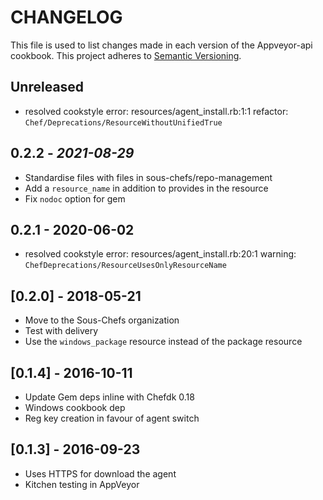 # CHANGELOG

This file is used to list changes made in each version of the Appveyor-api cookbook.
This project adheres to [Semantic Versioning](https://semver.org/spec/v2.0.0.html).

## Unreleased

- resolved cookstyle error: resources/agent_install.rb:1:1 refactor: `Chef/Deprecations/ResourceWithoutUnifiedTrue`
## 0.2.2 - *2021-08-29*

- Standardise files with files in sous-chefs/repo-management
- Add a `resource_name` in addition to provides in the resource
- Fix `nodoc` option for gem

## 0.2.1 - 2020-06-02

- resolved cookstyle error: resources/agent_install.rb:20:1 warning: `ChefDeprecations/ResourceUsesOnlyResourceName`

## [0.2.0] - 2018-05-21

- Move to the Sous-Chefs organization
- Test with delivery
- Use the `windows_package` resource instead of the package resource

## [0.1.4] - 2016-10-11

- Update Gem deps inline with Chefdk 0.18
- Windows cookbook dep
- Reg key creation in favour of agent switch

## [0.1.3] - 2016-09-23

- Uses HTTPS for download the agent
- Kitchen testing in AppVeyor
